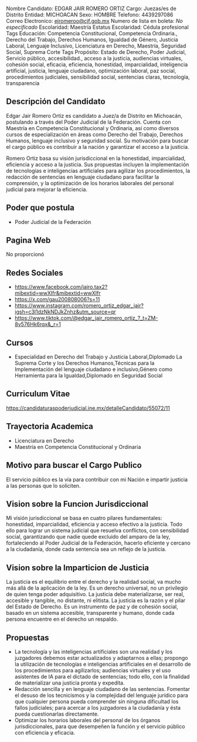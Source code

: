 Nombre Candidato: EDGAR JAIR ROMERO ORTIZ
Cargo: Juezas/es de Distrito
Entidad: MICHOACAN
Sexo: HOMBRE
Telefono: 4439297086
Correo Electronico: ejromeroo@cjf.gob.mx
Numero de lista en boleta: *No especificado*
Escolaridad: Maestría
Estatus Escolaridad: Cédula profesional
Tags Educación: Competencia Constitucional, Competencia Ordinaria., Derecho del Trabajo, Derechos Humanos, Igualdad de Género, Justicia Laboral, Lenguaje Inclusivo, Licenciatura en Derecho, Maestría, Seguridad Social, Suprema Corte
Tags Propósito: Estado de Derecho, Poder Judicial, Servicio público, accesibilidad., acceso a la justicia, audiencias virtuales, cohesión social, eficacia, eficiencia, honestidad, imparcialidad, inteligencia artificial, justicia, lenguaje ciudadano, optimización laboral, paz social, procedimientos judiciales, sensibilidad social, sentencias claras, tecnología, transparencia


## Descripción del Candidato 

Edgar Jair Romero Ortiz es candidato a Juez/a de Distrito en Michoacán, postulando a través del Poder Judicial de la Federación. Cuenta con Maestría en Competencia Constitucional y Ordinaria, así como diversos cursos de especialización en áreas como Derecho del Trabajo, Derechos Humanos, lenguaje inclusivo y seguridad social. Su motivación para buscar el cargo público es contribuir a la nación y garantizar el acceso a la justicia.

Romero Ortiz basa su visión jurisdiccional en la honestidad, imparcialidad, eficiencia y acceso a la justicia. Sus propuestas incluyen la implementación de tecnologías e inteligencias artificiales para agilizar los procedimientos, la redacción de sentencias en lenguaje ciudadano para facilitar la comprensión, y la optimización de los horarios laborales del personal judicial para mejorar la eficiencia.


## Poder que postula

- Poder Judicial de la Federación


## Pagina Web

No proporcionó


## Redes Sociales

- https://www.facebook.com/jairo.tax2?mibextid=wwXIfr&mibextid=wwXIfr
- https://x.com/gau200808006?s=11
- https://www.instagram.com/romero_ortiz_edgar_jair?igsh=c3l1dzNkNDJkZnhz&utm_source=qr
- https://www.tiktok.com/@edgar_jair_romero_ortiz_?_t=ZM-8v576Hk6rqx&_r=1


## Cursos

- Especialidad en Derecho del Trabajo y Justicia Laboral,Diplomado La Suprema Corte y los Derechos Humanos,Técnicas para la Implementación del lenguaje ciudadano e inclusivo,Género como Herramienta para la Igualdad,Diplomado en Seguridad Social


## Curriculum Vitae

https://candidaturaspoderjudicial.ine.mx/detalleCandidato/55072/11


## Trayectoria Academica

- Licenciatura en Derecho
- Maestría en Competencia Constitucional y Ordinaria


## Motivo para buscar el Cargo Publico

El servicio público es la vía para contribuir con mi Nación e impartir justicia a las personas que lo soliciten.


## Vision sobre la Funcion Jurisdiccional

Mi visión jurisdiccional se basa en cuatro pilares fundamentales: honestidad, imparcialidad, eficiencia y acceso efectivo a la justicia. Todo ello para lograr un sistema judicial que resuelva conflictos, con sensibilidad social, garantizando que nadie quede excluido del amparo de la ley, fortaleciendo al Poder Judicial de la Federación, hacerlo eficiente y cercano a la ciudadanía, donde cada sentencia sea un reflejo de la justicia.


## Vision sobre la Imparticion de Justicia

La justicia es el equilibrio entre el derecho y la realidad social, va mucho más allá de la aplicación de la ley. Es un derecho universal, no un privilegio de quien tenga poder adquisitivo. La justicia debe materializarse, ser real, accesible y tangible, no distante, ni elitista. La justicia es la razón y el pilar del Estado de Derecho. Es un instrumento de paz y de cohesión social, basado en un sistema accesible, transparente y humano, donde cada persona encuentre en el derecho un respaldo.


## Propuestas

- La tecnología y las inteligencias artificiales son una realidad y los juzgadores debemos estar actualizados y adaptarnos a ellas; propongo la utilización de tecnologías e inteligencias artificiales en el desarrollo de los procedimientos para agilizarlos; audiencias virtuales y el uso asistentes de IA para el dictado de sentencias; todo ello, con la finalidad de materializar una justicia pronta y expedita.
- Redacción sencilla y en lenguaje ciudadano de las sentencias. Fomentar el desuso de los tecnicismos y la complejidad del lenguaje jurídico para que cualquier persona pueda comprender sin ninguna dificultad los fallos judiciales; para acercar a los juzgadores a la ciudadanía y ésta pueda cuestionarlas directamente.
- Optimizar los horarios laborales del personal de los órganos jurisdiccionales, para que desempeñen la función y el servicio público con eficiencia y eficacia.

